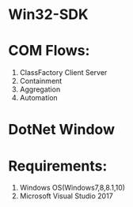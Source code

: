 # Win32-SDK
  

# COM Flows:
  1. ClassFactory Client Server
  2. Containment
  3. Aggregation
  4. Automation
 
# DotNet Window
# Requirements:
  1. Windows OS(Windows7,8,8.1,10)
  2. Microsoft Visual Studio 2017


